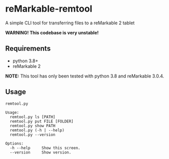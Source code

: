 # reMarkable-remtool

A simple CLI tool for transferring files to a reMarkable 2 tablet

**WARNING! This codebase is very unstable!**

## Requirements

- python 3.8+
- reMarkable 2

**NOTE:** This tool has only been tested with python 3.8 and reMarkable 3.0.4.

## Usage

```
remtool.py

Usage:
  remtool.py ls [PATH]
  remtool.py put FILE [FOLDER]
  remtool.py show PATH
  remtool.py (-h | --help)
  remtool.py --version

Options:
  -h --help     Show this screen.
  --version     Show version.
```
